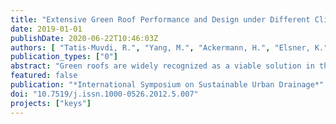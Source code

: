 ```yaml
---
title: "Extensive Green Roof Performance and Design under Different Climatic Conditions-Analyses from China and Germany"
date: 2019-01-01
publishDate: 2020-06-22T10:46:03Z
authors: [ "Tatis-Muvdi, R.", "Yang, M.", "Ackermann, H.", "Elsner, K.", "rouault", "Dong, Y.", "Liu, Y.", "Zuo, J.", "Köster, S." ]
publication_types: ["0"]
abstract: "Green roofs are widely recognized as a viable solution in the context of water-sensitive urbanization, especially with respect to their effects on heat island mitigation and future-proof urban drainage [1, 2, 3, 4, 5]. In order to support their dissemination throughout different regions, comparisons of performance under varying climatic conditions can be very useful. Storm characteristics such as rainfall depth, intensity and duration can be expected to play an important role, as well as the temporal distribution of storm events relative to seasonal patterns of temperature, radiation and wind. This paper summarizes the first of several such data- and model-based comparisons between Germany and China planned in the Sino-German cooperative project “Smart Technologies for Sustainable Water Management in urban Catchments as Key Contribution to Sponge Cities” (KEYS)."
featured: false
publication: "*International Symposium on Sustainable Urban Drainage*"
doi: "10.7519/j.issn.1000-0526.2012.5.007"
projects: ["keys"]
---
```


